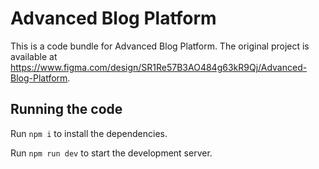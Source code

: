 
  # Advanced Blog Platform

  This is a code bundle for Advanced Blog Platform. The original project is available at https://www.figma.com/design/SR1Re57B3AO484g63kR9Qj/Advanced-Blog-Platform.

  ## Running the code

  Run `npm i` to install the dependencies.

  Run `npm run dev` to start the development server.
  
